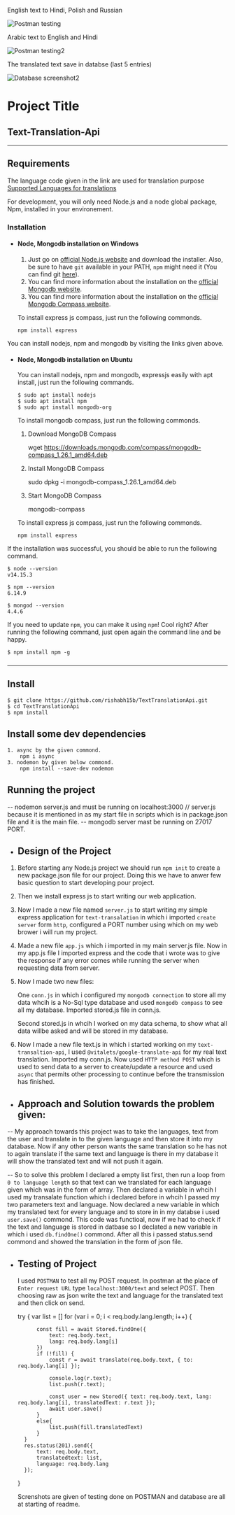 English text to Hindi, Polish and Russian

![Postman testing](https://user-images.githubusercontent.com/55358003/118481443-1fd0f300-b731-11eb-9377-edb8155d70d1.JPG)

Arabic text to English and Hindi

![Postman testing2](https://user-images.githubusercontent.com/55358003/118481833-89510180-b731-11eb-8e11-43a7e4ec3abc.JPG)

The translated text save in databse  (last 5 entries)

![Database screenshot2](https://user-images.githubusercontent.com/55358003/118481859-97068700-b731-11eb-8838-6cd29bb78f2f.JPG)


# Project Title

## Text-Translation-Api

---
## Requirements

The language code given in the link are used for translation purpose [Supported Languages for translations](https://cloud.google.com/translate/docs/languages)

For development, you will only need Node.js and a node global package, Npm, installed in your environement.

### Installation

- #### Node, Mongodb installation on Windows
  1.  Just go on [official Node.js website](https://nodejs.org/) and download the installer.
      Also, be sure to have `git` available in your PATH, `npm` might need it (You can find git [here](https://git-scm.com/)).
  2. You can find more information about the installation on the  [official Mongodb website]( https://www.mongodb.com/1).
  3. You can find more information about the installation on the [official Mongodb Compass website](https://www.mongodb.com/products/compass).
  
  To install express js compass, just run the following commonds.
  
      npm install express
      
You can install nodejs, npm and mongodb by visiting the links given above.

- #### Node, Mongodb installation on Ubuntu

  You can install nodejs, npm and mongodb, expressjs easily with apt install, just run the following commands.

      $ sudo apt install nodejs
      $ sudo apt install npm
      $ sudo apt install mongodb-org
      
      
  To install mongodb compass, just run the following commonds.
  1. Download MongoDB Compass
 
      wget https://downloads.mongodb.com/compass/mongodb-compass_1.26.1_amd64.deb
      
  2. Install MongoDB Compass

      sudo dpkg -i mongodb-compass_1.26.1_amd64.deb
      
  3. Start MongoDB Compass
  
      mongodb-compass
  
  To install express js compass, just run the following commonds.
  
      npm install express
      
 
If the installation was successful, you should be able to run the following command.

    $ node --version
    v14.15.3

    $ npm --version
    6.14.9
    
    $ mongod --version
    4.4.6

If you need to update `npm`, you can make it using `npm`! Cool right? After running the following command, just open again the command line and be happy.

    $ npm install npm -g

###
### 
---

## Install

    $ git clone https://github.com/rishabh15b/TextTranslationApi.git
    $ cd TextTranslationApi
    $ npm install
    
## Install some dev dependencies
    1. async by the given commond.
        npm i async      
    3. nodemon by given below commond.
        npm install --save-dev nodemon

## Running the project

   -- nodemon server.js and must be running on localhost:3000  // server.js because it is mentioned in as my start file in scripts which is in package.json file and it is the                                                                     main file.
   -- mongodb server mast be running on 27017 PORT.
      
      
- ## Design of the Project
  
1. Before starting any Node.js project we should run `npm init` to create a new package.json file for our project. Doing this we have to anwer few basic question to start developing pour project.

2. Then we install express js to start writing our web application.

3. Now I made a new file named `server.js` to start writing my simple express application for `text-transalation` in which i imported `create server` form `http`, configured a      PORT number using which on my web brower i will run my project.

4. Made a new file `app.js` which i imported in my main server.js file. Now in my app.js file I imported express and the code that i wrote was to give the response if any error    comes while running the server when requesting data from server.

5. Now I made two new files:

   One `conn.js` in which i configured my `mongodb connection` to store all my data whcih is a No-Sql type database and used `mongodb compass` to see all my database. Imported      stored.js file in conn.js.
   
   Second stored.js in whcih I worked on my data schema, to show what all data willbe asked and will be stored in my database.
   
6. Now I made a new file text.js in which i started working on my `text-transaltion-api`, I used `@vitalets/google-translate-api` for my real text translation. Imported my          conn.js. Now used `HTTP method POST` which is used to send data to a server to create/update a resource and used `async` that permits other processing to continue                before the transmission has finished. 
   
   
- ## Approach and Solution towards the problem given:
 
-- My approach towards this project was to take the languages, text from the user and translate in to the given language and then store it into my database. Now if any other        person wants the same translation so he has not to again translate if the same text and language is there in my database it will show the translated text and will not push it    again.
   
-- So to solve this problem I declared a empty list first, then run a loop from `0 to language length` so that text can we translated for each language given which was in the      form of array. Then declared a variable in whcih I used my transalate function which i declared before in whcih I passed my two parameters text and language. Now declared a      new variable in which my translated text for every language and to store in in my databse i used `user.save()` commond. 
   This code was functioal, now if we had to check if the text and language is stored in datbase so I declated a new variable in which i used `db.findOne()` commond. After          all this i passed status.send commond and showed the translation in the form of json file.
   
- ## Testing of Project

   I used `POSTMAN` to test all my POST request. In postman at the place of `Enter request URL` type `localhost:3000/text` and select POST. Then choosing raw as json write the      text and language for the translated text and then click on send.
     
  
    try {
        var list = []
        for (var i = 0; i < req.body.lang.length; i++) {

            const fill = await Stored.findOne({
                text: req.body.text,
                lang: req.body.lang[i]
            })           
            if (!fill) {
                const r = await translate(req.body.text, { to: req.body.lang[i] });

                console.log(r.text);
                list.push(r.text);

                const user = new Stored({ text: req.body.text, lang: req.body.lang[i], translatedText: r.text });
                await user.save()
            }
            else{
                list.push(fill.translatedText)               
            }
        }
        res.status(201).send({
            text: req.body.text,
            translatedtext: list,
            language: req.body.lang
        });
    } 
    
    
     Screnshots are given of testing done on POSTMAN and database are all at starting of readme.
    
